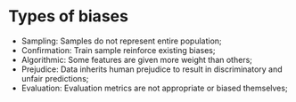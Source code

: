 # Types of biases

- Sampling: Samples do not represent entire population;
- Confirmation: Train sample reinforce existing biases;
- Algorithmic: Some features are given more weight than others;
- Prejudice: Data inherits human prejudice to result in discriminatory and unfair predictions;
- Evaluation: Evaluation metrics are not appropriate or biased themselves;